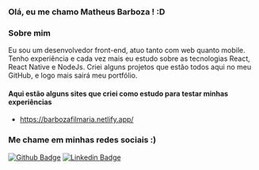 ### Olá, eu me chamo Matheus Barboza ! :D


### Sobre mim
Eu sou um desenvolvedor front-end, atuo tanto com web quanto mobile. Tenho experiência e cada vez mais eu estudo sobre as tecnologias React, React Native e NodeJs.
Criei alguns projetos que estão todos aqui no meu GitHub, e logo mais sairá meu portfólio.


#### Aqui estão alguns sites que criei como estudo para testar minhas experiências
- https://barbozafilmaria.netlify.app/



### Me chame em minhas redes sociais :)

[![Github Badge](https://img.shields.io/badge/-Github-000?style=flat-square&logo=Github&logoColor=white&link=https://github.com/matheusobarboza)](https://github.com/matheusobarboza)
[![Linkedin Badge](https://img.shields.io/badge/-LinkedIn-blue?style=flat-square&logo=Linkedin&logoColor=white&link=https://www.linkedin.com/in/matheusobarboza/)](https://www.linkedin.com/in/matheusobarboza/)
